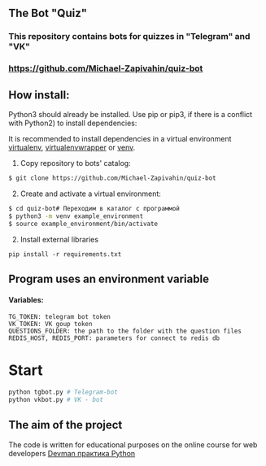 ## The Bot "Quiz"

### This repository contains bots for quizzes in "Telegram" and "VK"

### https://github.com/Michael-Zapivahin/quiz-bot
 
## How install:

Python3 should already be installed. 
Use pip or pip3, if there is a conflict with Python2) to install dependencies:

It is recommended to install dependencies in a virtual environment [virtualenv](https://github.com/pypa/virtualenv), [virtualenvwrapper](https://pypi.python.org/pypi/virtualenvwrapper) 
or [venv](https://docs.python.org/3/library/venv.html).

1. Copy repository to bots' catalog:
```bash
$ git clone https://github.com/Michael-Zapivahin/quiz-bot
```

2. Create and activate a virtual environment:
```bash
$ cd quiz-bot# Переходим в каталог с программой
$ python3 -m venv example_environment 
$ source example_environment/bin/activate 
```
2. Install external libraries
```
pip install -r requirements.txt
```

## Program uses an environment variable

#### Variables:

```  
TG_TOKEN: telegram bot token
VK_TOKEN: VK goup token
QUESTIONS_FOLDER: the path to the folder with the question files
REDIS_HOST, REDIS_PORT: parameters for connect to redis db
```  
# Start

```python
python tgbot.py # Telegram-bot
python vkbot.py # VK - bot
```

## The aim of the project 
The code is written for educational purposes on the online course for web developers [Devman практика Python](https://dvmn.org/)